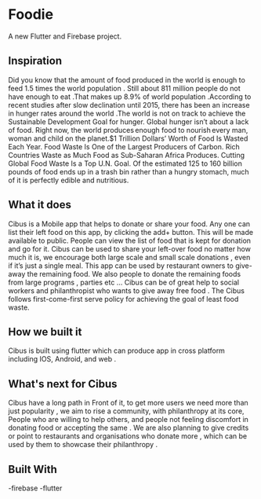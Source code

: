 # Foodie

A new Flutter and Firebase project.

<h2>Inspiration</h2>
Did you know that the amount of food produced in the world is enough to feed 1.5 times the world population . Still about 811 million people do not have enough to eat .That makes up 8.9% of world population .According to recent studies after slow declination until 2015, there has been an increase in hunger rates around the world .The world is not on track to achieve the Sustainable Development Goal for hunger. Global hunger isn’t about a lack of food. Right now, the world produces enough food to nourish every man, woman and child on the planet.$1 Trillion Dollars’ Worth of Food Is Wasted Each Year. Food Waste Is One of the Largest Producers of Carbon. Rich Countries Waste as Much Food as Sub-Saharan Africa Produces. Cutting Global Food Waste Is a Top U.N. Goal. Of the estimated 125 to 160 billion pounds of food ends up in a trash bin rather than a hungry stomach, much of it is perfectly edible and nutritious.

<h2>What it does</h2>
Cibus is a Mobile app that helps to donate or share your food. Any one can list their left food on this app, by clicking the add+ button. This will be made available to public. People can view the list of food that is kept for donation and go for it. Cibus can be used to share your left-over food no matter how much it is, we encourage both large scale and small scale donations , even if it’s just a single meal. This app can be used by restaurant owners to give-away the remaining food. We also people to donate the remaining foods from large programs , parties etc … Cibus can be of great help to social workers and philanthropist who wants to give away free food . The Cibus follows first-come-first serve policy for achieving the goal of least food waste.

<h2>How we built it</h2>
Cibus is built using flutter which can produce app in cross platform including IOS, Android, and web .

<h2>What's next for Cibus</h2>
Cibus have a long path in Front of it, to get more users we need more than just popularity , we aim to rise a community, with philanthropy at its core, People who are willing to help others, and people not feeling discomfort in donating food or accepting the same . We are also planning to give credits or point to restaurants and organisations who donate more , which can be used by them to showcase their philanthropy .

<h2>Built With</h2>
-firebase
-flutter
